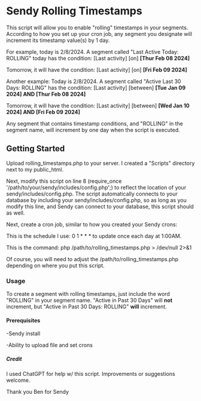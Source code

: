 # Sendy Rolling Timestamps

This script will allow you to enable "rolling" timestamps in your segments. According to how you set up your cron job, any segment you designate will increment its timestamp value(s) by 1 day.

For example, today is 2/8/2024. A segment called "Last Active Today: ROLLING" today has the condition: [Last activity] [on] **[Thur Feb 08 2024]**

Tomorrow, it will have the condition: [Last activity] [on] **[Fri Feb 09 2024]**

Another example: Today is 2/8/2024. A segment called "Active Last 30 Days: ROLLING" has the condition: [Last activity] [between] **[Tue Jan 09 2024] AND [Thur Feb 08 2024]**

Tomorrow, it will have the condition: [Last activity] [between] **[Wed Jan 10 2024] AND [Fri Feb 09 2024]**

Any segment that contains timestamp conditions, and "ROLLING" in the segment name, will increment by one day when the script is executed.

## Getting Started

Upload rolling_timestamps.php to your server. I created a "Scripts" directory next to my public_html.

Next, modify this script on line 8 (require_once '/path/to/your/sendy/includes/config.php';) to reflect the location of your sendy/includes/config.php. The script automatically connects to your database by including your sendy/includes/config.php, so as long as you modify this line, and Sendy can connect to your database, this script should as well.

Next, create a cron job, similar to how you created your Sendy crons:

This is the schedule I use: 0 1 * * * to update once each day at 1:00AM.

This is the command: php /path/to/rolling_timestamps.php > /dev/null 2>&1

Of course, you will need to adjust the /path/to/rolling_timestamps.php depending on where you put this script.

### Usage
To create a segment with rolling timestamps, just include the word "ROLLING" in your segment name. "Active in Past 30 Days" will **not** increment, but "Active in Past 30 Days: ROLLING" **will** increment.

#### Prerequisites

-Sendy install

-Ability to upload file and set crons

##### Credit
I used ChatGPT for help w/ this script. Improvements or suggestions welcome.

Thank you Ben for Sendy
